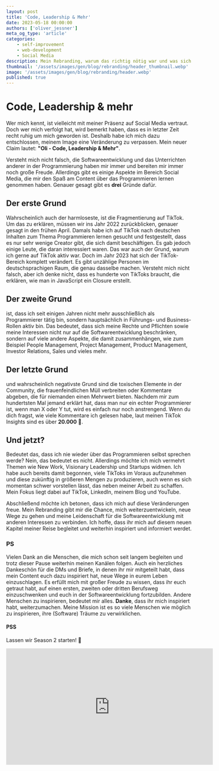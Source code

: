 ```yaml
---
layout: post
title: 'Code, Leadership & Mehr'
date: 2023-05-18 00:00:00
authors: ['oliver_jessner']
meta_og_type: 'article'
categories:
    - self-improvement
    - web-development
    - Social Media
description: Mein Rebranding, warum das richtig nötig war und was sich ändert.
thumbnail: '/assets/images/gen/blog/rebranding/header_thumbnail.webp'
image: '/assets/images/gen/blog/rebranding/header.webp'
published: true
---
```


# Code, Leadership & mehr

Wer mich kennt, ist vielleicht mit meiner Präsenz auf Social Media vertraut. Doch wer mich verfolgt hat, wird bemerkt haben, dass es in letzter Zeit recht ruhig um mich geworden ist. Deshalb habe ich mich dazu entschlossen, meinem Image eine Veränderung zu verpassen. Mein neuer Claim lautet: **"Oli - Code, Leadership & Mehr"**.

Versteht mich nicht falsch, die Softwareentwicklung und das Unterrichten anderer in der Programmierung haben mir immer und bereiten mir immer noch große Freude. Allerdings gibt es einige Aspekte im Bereich Social Media, die mir den Spaß am Content über das Programmieren lernen genommen haben. Genauer gesagt gibt es **drei** Gründe dafür.

## Der erste Grund

Wahrscheinlich auch der harmloseste, ist die Fragmentierung auf TikTok. Um das zu erklären, müssen wir ins Jahr 2022 zurückblicken, genauer gesagt in den frühen April. Damals habe ich auf TikTok nach deutschen Inhalten zum Thema Programmieren lernen gesucht und festgestellt, dass es nur sehr wenige Creator gibt, die sich damit beschäftigen. Es gab jedoch einige Leute, die daran interessiert waren. Das war auch der Grund, warum ich gerne auf TikTok aktiv war. Doch im Jahr 2023 hat sich der TikTok-Bereich komplett verändert. Es gibt unzählige Personen im deutschsprachigen Raum, die genau dasselbe machen. Versteht mich nicht falsch, aber ich denke nicht, dass es hunderte von TikToks braucht, die erklären, wie man in JavaScript ein Closure erstellt.

## Der zweite Grund

ist, dass ich seit einigen Jahren nicht mehr ausschließlich als Programmierer tätig bin, sondern hauptsächlich in Führungs- und Business-Rollen aktiv bin. Das bedeutet, dass sich meine Rechte und Pflichten sowie meine Interessen nicht nur auf die Softwareentwicklung beschränken, sondern auf viele andere Aspekte, die damit zusammenhängen, wie zum Beispiel People Management, Project Management, Product Management, Investor Relations, Sales und vieles mehr.

## Der letzte Grund

und wahrscheinlich negativste Grund sind die toxischen Elemente in der Community, die frauenfeindlichen Müll verbreiten oder Kommentare abgeben, die für niemanden einen Mehrwert bieten. Nachdem mir zum hundertsten Mal jemand erklärt hat, dass man nur ein echter Programmierer ist, wenn man X oder Y tut, wird es einfach nur noch anstrengend. Wenn du dich fragst, wie viele Kommentare ich gelesen habe, laut meinen TikTok Insights sind es über **20.000** 🤯.

## Und jetzt?

Bedeutet das, dass ich nie wieder über das Programmieren selbst sprechen werde? Nein, das bedeutet es nicht. Allerdings möchte ich mich vermehrt Themen wie New Work, Visionary Leadership und Startups widmen. Ich habe auch bereits damit begonnen, viele TikToks im Voraus aufzunehmen und diese zukünftig in größeren Mengen zu produzieren, auch wenn es sich momentan schwer vorstellen lässt, das neben meiner Arbeit zu schaffen. Mein Fokus liegt dabei auf TikTok, LinkedIn, meinem Blog und YouTube.

Abschließend möchte ich betonen, dass ich mich auf diese Veränderungen freue. Mein Rebranding gibt mir die Chance, mich weiterzuentwickeln, neue Wege zu gehen und meine Leidenschaft für die Softwareentwicklung mit anderen Interessen zu verbinden. Ich hoffe, dass ihr mich auf diesem neuen Kapitel meiner Reise begleitet und weiterhin inspiriert und informiert werdet.

### PS

Vielen Dank an die Menschen, die mich schon seit langem begleiten und trotz dieser Pause weiterhin meinen Kanälen folgen. Auch ein herzliches Dankeschön für die DMs und Briefe, in denen ihr mir mitgeteilt habt, dass mein Content euch dazu inspiriert hat, neue Wege in eurem Leben einzuschlagen. Es erfüllt mich mit großer Freude zu wissen, dass ihr euch getraut habt, auf einen ersten, zweiten oder dritten Berufsweg einzuschwenken und euch in der Softwareentwicklung fortzubilden. Andere Menschen zu inspirieren, bedeutet mir alles. **Danke**, dass ihr mich inspiriert habt, weiterzumachen. Meine Mission ist es so viele Menschen wie möglich zu inspirieren, ihre (Software) Träume zu verwirklichen.

#### PSS

Lassen wir Season 2 starten! 🚀

<iframe width="560" height="315" src="https://www.youtube-nocookie.com/embed/8rFb07fM3Ps" title="YouTube video player" frameborder="0" allow="accelerometer; autoplay; clipboard-write; encrypted-media; gyroscope; picture-in-picture; web-share" allowfullscreen></iframe>
